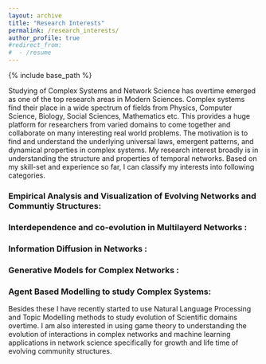 ```yaml
---
layout: archive
title: "Research Interests"
permalink: /research_interests/
author_profile: true
#redirect_from:
#  - /resume
---
```


{% include base_path %}

Studying of Complex Systems and Network Science has overtime emerged as one of the top research areas in Modern Sciences. Complex systems find their place in a wide spectrum of fields from Physics, Computer Science, Biology, Social Sciences, Mathematics etc. This provides a huge platform for researchers from varied domains to come together and collaborate on many interesting real world problems. The motivation is to find and understand the underlying universal laws, emergent patterns, and dynamical properties in complex systems. 
My research interest broadly is in understanding the structure and properties of temporal networks. Based on my skill-set and experience so far, I can classify my interests into following categories. 

### Empirical Analysis and Visualization of Evolving Networks and Communtiy Structures: 

### Interdependence and co-evolution in Multilayerd Networks : 

### Information Diffusion in Networks : 

### Generative Models for Complex Networks : 

### Agent Based Modelling to study Complex Systems: 

Besides these I have recently started to use Natural Language Processing and Topic Modelling methods to study evolution of Scientific domains overtime. I am also interested in using game theory to understanding the evolution of interactions in complex networks and machine learning applications in network science specifically for growth and life time of evolving community structures. 
